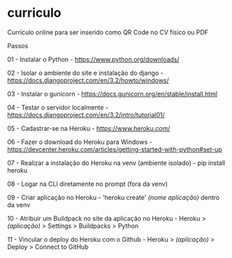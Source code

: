 # curriculo
Currículo online para ser inserido como QR Code no CV físico ou PDF

Passos

01 - Instalar o Python - https://www.python.org/downloads/

02 - Isolar o ambiente do site e instalação do django - https://docs.djangoproject.com/en/3.2/howto/windows/

03 - Instalar o gunicorn - https://docs.gunicorn.org/en/stable/install.html

04 - Testar o servidor localmente - https://docs.djangoproject.com/en/3.2/intro/tutorial01/

05 - Cadastrar-se na Heroku - https://www.heroku.com/

06 - Fazer o download do Heroku para Windows - https://devcenter.heroku.com/articles/getting-started-with-python#set-up

07 - Realizar a instalação do Heroku na venv (ambiente isolado) - pip install heroku

08 - Logar na CLI diretamente no prompt (fora da venv)

09 - Criar aplicação no Heroku - 'heroku create' *(nome aplicação)* dentro da venv

10 - Atribuir um Buildpack no site da aplicação no Heroku - Heroku > *(aplicação)* > Settings > Buildpacks > Python

11 - Vincular o deploy do Heroku com o Github - Heroku > *(aplicação)* > Deploy > Connect to GitHub
